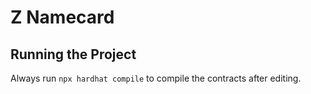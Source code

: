 # Z Namecard

## Running the Project

Always run `npx hardhat compile` to compile the contracts after editing.
